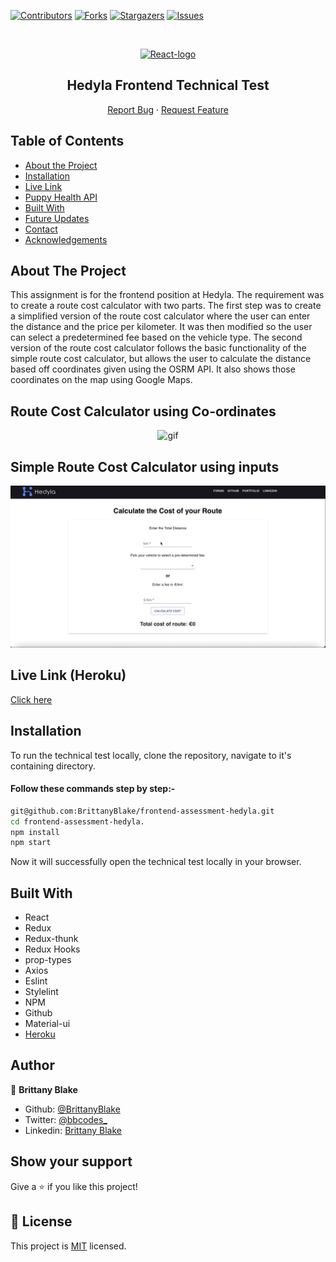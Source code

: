 <!--
*** Thanks for checking out this README Template. If you have a suggestion that would
*** make this better, please fork the repo and create a pull request or simply open
*** an issue with the tag "enhancement".
*** Thanks again! Now go create something AMAZING! :D
-->

<!-- PROJECT SHIELDS -->
<!--
*** I'm using markdown "reference style" links for readability.
*** Reference links are enclosed in brackets [ ] instead of parentheses ( ).
*** See the bottom of this document for the declaration of the reference variables
*** for contributors-url, forks-url, etc. This is an optional, concise syntax you may use.
*** https://www.markdownguide.org/basic-syntax/#reference-style-links
-->
[![Contributors][contributors-shield]][contributors-url]
[![Forks][forks-shield]][forks-url]
[![Stargazers][stars-shield]][stars-url]
[![Issues][issues-shield]][issues-url]

<!-- PROJECT LOGO -->
<br />
<p align="center">
  <a href="https://github.com/BrittanyBlake/frontend-assessment-hedyla">
    <p align="center"> <img src="https://www.pngitem.com/pimgs/m/664-6644509_icon-react-js-logo-hd-png-download.png" alt="React-logo" width="150" height="150"> </p>
  </a>

  <h2 align="center">Hedyla Frontend Technical Test</h2>

  <p align="center">
    <a href="https://github.com/BrittanyBlake/frontend-assessment-hedyla/issues">Report Bug</a>
    · 
    <a href="https://github.com/BrittanyBlake/frontend-assessment-hedyla/issues">Request Feature</a>
  </p>
</p>

<!-- TABLE OF CONTENTS -->
## Table of Contents

* [About the Project](#about-the-project)
* [Installation](#installation)
* [Live Link](#Live-Link-(Heroku))
* [Puppy Health API](#Puppy-Health-Api)
* [Built With](#built-with)
* [Future Updates](#future-updates)
* [Contact](#Authors)
* [Acknowledgements](#acknowledgements)

<!-- ABOUT THE PROJECT -->
## About The Project

This assignment is for the frontend position at Hedyla. The requirement was to create a route cost calculator with two parts. The first step was to create a simplified version of the route cost calculator where the user can enter the distance and the price per kilometer. It was then modified so the user can select a predetermined fee based on the vehicle type. The second version of the route cost calculator follows the basic functionality of the simple route cost calculator, but allows the user to calculate the distance based off coordinates given using the OSRM API. It also shows those coordinates on the map using Google Maps.


## Route Cost Calculator using Co-ordinates
<p align="center">
    <img src="src/assets/auto.gif" alt="gif" >
</p>

## Simple Route Cost Calculator using inputs
<p align="center">
    <img src="src/assets/simple.gif" alt="gif" >
</p>
<!-- Live Link (Netlify) -->

## Live Link (Heroku)

[Click here](https://hedyla-assessment.herokuapp.com)

<!-- INSTALLATION -->

## Installation

To run the technical test locally, clone the repository, navigate to it's containing directory.

#### Follow these commands step by step:-  
```bash
git@github.com:BrittanyBlake/frontend-assessment-hedyla.git
cd frontend-assessment-hedyla.
npm install
npm start
```

Now it will successfully open the technical test locally in your browser.

<!-- BUILD WITH -->

## Built With

- React
- Redux
- Redux-thunk
- Redux Hooks
- prop-types
- Axios
- Eslint
- Stylelint
- NPM
- Github
- Material-ui
- [Heroku](https://hedyla-assessment.herokuapp.com) 


<!-- CONTACT -->
## Author

👤 **Brittany Blake**

- Github: [@BrittanyBlake](https://github.com/BrittanyBlake)
- Twitter: [@bbcodes_](https://twitter.com/bbcodes_)
- Linkedin: [Brittany Blake](https://www.linkedin.com/in/brittany-a-blake/)

## Show your support

Give a ⭐️ if you like this project!

<!-- MARKDOWN LINKS & IMAGES -->
<!-- https://www.markdownguide.org/basic-syntax/#reference-style-links -->
[contributors-shield]: https://img.shields.io/github/contributors/BrittanyBlake/frontend-assessment-hedyla.svg?style=flat-square
[contributors-url]: https://github.com/BrittanyBlake/frontend-assessment-hedyla/graphs/contributors
[forks-shield]: https://img.shields.io/github/forks/BrittanyBlake/frontend-assessment-hedyla.svg?style=flat-square
[forks-url]: https://github.com/BrittanyBlake/frontend-assessment-hedyla/network/members
[stars-shield]: https://img.shields.io/github/stars/BrittanyBlake/frontend-assessment-hedylastyle=flat-square
[stars-url]: https://github.com/BrittanyBlake/frontend-assessment-hedyla/stargazers
[issues-shield]: https://img.shields.io/github/issues/BrittanyBlake/frontend-assessment-hedyla.svg?style=flat-square
[issues-url]: https://github.com/BrittanyBlake/frontend-assessment-hedyla/issues

## 📝 License

This project is [MIT](https://opensource.org/licenses/MIT) licensed.
